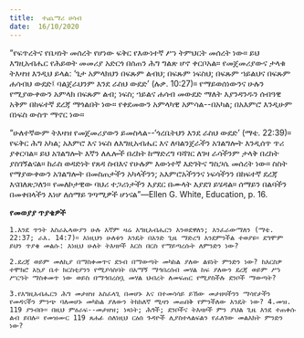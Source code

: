 ```yaml
---
title:  ተጨማሪ ሀሳብ
date:  16/10/2020
---
```


“የፍጥረትና የቤዛነት መሰረት የሆነው ፍቅር የእውነተኛ ሥነ  ትምህርት መሰረት ነው። ይህ እግዚአብሔር የሕይወት መመሪያ አድርጎ በሰጠን ሕግ ግልጽ ሆኖ ቀርቦአል። የመጀመሪያውና ታላቁ ትእዛዝ እንዲህ ይላል: ‘ጌታ አምላክህን በፍጹም ልብህ; በፍጹም ነፍስህ; በፍጹም ኀይልህና በፍጹም ሐሳብህ ውደድ፤ ባልጀራህንም እንደ ራስህ ውደድ’ (ሉቃ. 10:27)። የማይወሰነውንና ሁሉን የሚያውቀውን አምላክ በፍጹም ልብ; ነፍስ; ኀይልና ሐሳብ መውደድ ማለት እያንዳንዱን ሰብዓዊ አቅም በከፍተኛ ደረጃ ማጎልበት ነው። የቀደመውን አምላካዊ አምሳል--በአካል; በአእምሮ እንዲሁም በነፍስ ውስጥ ማኖር ነው።

“ሁለተኛውም ትእዛዝ የመጀመሪያውን ይመስላል--‘ጎረቤትህን እንደ ራስህ ውደድ’ (ማቴ. 22:39)። የፍቅር ሕግ አካል; አእምሮ እና ነፍስ ለእግዚአብሔር እና ለባልንጀራችን አገልግሎት እንዲሰጥ ጥሪ ያቀርባል። ይህ አገልግሎት እኛን ለሌሎች በረከት ከማድረግ ባሻገር ለገዛ ራሳችንም ታላቅ በረከት ያስገኝልናል። ከራስ ወዳድነት የጸዳ ስብእና የሁሉም እውነተኛ እድገትና ግስጋሴ መሰረት ነው። ስስት የማያውቀውን አገልግሎት በመስጠታችን አካላችንን; አእምሮአችንንና ነፍሳችንን በከፍተኛ ደረጃ እናበለጽጋለን። የመለኮታዊው ባህሪ ተጋሪነታችን እያደር በሙላት እያደገ ይሄዳል። ሰማይን በልባችን በመቀበላችን እነሆ ለሰማይ ገጣሚዎች ሆነናል”—Ellen G. White, Education, p. 16.

**የመወያያ ጥያቄዎች**

`1.እንደ ጥንት እስራኤላውያን ሁሉ እኛም ዛሬ እግዚአብሔርን እንወደዋለን; እንፈራውማለን (ማቴ. 22:37; ራእ. 14:7)። እነዚህን ሁለቱን እንዴት በአንድ ጊዜ ማድረግ እንደምንችል ተወያዩ። ደግሞም ይህን ጥያቄ መልሱ: እነዚህ ሁለት ትእዛዞች እርስ በርስ የማይጣረሱት ለምንድን ነው?`

`2.ደረጃ ወይም መለኪያ በማስቀመጥና ደንብ በማውጣት መካከል ያለው ልዩነት ምንድን ነው? ከእርስዎ ተሞክሮ አኳያ ቤተ ክርስቲያንን የሚያሳስባት በአማኝ ማኅበረሰብ መሃል ከፍ ያለውን ደረጃ ወይም ሥነ ሥርዓት ማስቀመጥ ነው ወይስ በማኅበረሰቧ መሃል ህብረት ለመፍጠር የሚያስችሉ ደንቦች ማውጣት?`

`3.የእግዚአብሔርን ሕግ መታዘዝ አስፈላጊ በመሆኑ እና በተመሳሳይ ይኸው መታዘዛችንን ማሳየታችን የመዳናችን ምንጭ ባለመሆኑ መካከል ያለውን ትክክለኛ ሚዛን መጠበቅ የምንችለው እንዴት ነው? 4.መዝ. 119 ያንብቡ። በዚህ ምዕራፍ--መታዘዝ; ነጻነት; ሕጎች; ደንቦችና ትእዛዞች ምን ያህል ጊዜ እንደ ተጠቀሱ ልብ ይበሉ። የመዝሙር 119 ጸሐፊ ሰለነዚህ ርዕሰ ጉዳዮች ሊያስተላልፍልን የፈለገው መልእክት ምንድን ነው?`